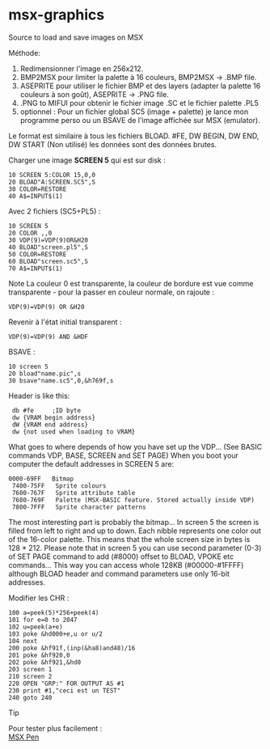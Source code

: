 # msx-graphics
Source to load and save images on MSX

Méthode:  
1) Redimensionner l'image en 256x212.  
2) BMP2MSX pour limiter la palette à 16 couleurs, BMP2MSX -> .BMP file.  
3) ASEPRITE pour utiliser le fichier BMP et des layers (adapter la palette 16 couleurs à son goût), ASEPRITE -> .PNG file.  
4) .PNG to MIFUI pour obtenir le fichier image .SC et le fichier palette .PL5    
5) optionnel : Pour un fichier global SC5 (image + palette) je lance mon programme perso ou un BSAVE de l'image affichée sur MSX (emulator).  

Le format est similaire à tous les fichiers BLOAD. 
 #FE, DW BEGIN, DW END, DW START (Non utilisé) les données sont des données brutes. 

Charger une image **SCREEN 5** qui est sur disk :  
```
10 SCREEN 5:COLOR 15,0,0  
20 BLOAD"A:SCREEN.SC5",S  
30 COLOR=RESTORE  
40 A$=INPUT$(1)  
```
Avec 2 fichiers (SC5+PL5) :  
```  
10 SCREEN 5  
20 COLOR ,,0  
30 VDP(9)=VDP(9)OR&H20  
40 BLOAD"screen.pl5",S  
50 COLOR=RESTORE  
60 BLOAD"screen.sc5",S  
70 A$=INPUT$(1)  

```
Note La couleur 0 est transparente, la couleur de bordure est vue comme transparente - pour la passer en couleur normale, on rajoute :  
```
VDP(9)=VDP(9) OR &H20
```
Revenir à l'état initial transparent :
```
VDP(9)=VDP(9) AND &HDF
```
BSAVE :
```
10 screen 5
20 bload"name.pic",s
30 bsave"name.sc5",0,&h769f,s
```
Header is like this:
```
 db #fe 	;ID byte
 dw {VRAM begin address}
 dW {VRAM end address}
 dw {not used when loading to VRAM}
```
What goes to where depends of how you have set up the VDP... (See BASIC commands VDP, BASE, SCREEN and SET PAGE) When you boot your computer the default addresses in SCREEN 5 are:
```
0000-69FF   Bitmap
 7400-75FF   Sprite colours
 7600-767F   Sprite attribute table
 7680-769F   Palette (MSX-BASIC feature. Stored actually inside VDP)
 7800-7FFF   Sprite character patterns
```
The most interesting part is probably the bitmap... In screen 5 the screen is filled from left to right and up to down. Each nibble represents one color out of the 16-color palette. This means that the whole screen size in bytes is 128 * 212. Please note that in screen 5 you can use second parameter (0-3) of SET PAGE command to add (#8000) offset to BLOAD, VPOKE etc commands... This way you can access whole 128KB (#00000-#1FFFF) although BLOAD header and command parameters use only 16-bit addresses.

Modifier les CHR :
```
100 a=peek(5)*256+peek(4)  
101 for e=0 to 2047  
102 u=peek(a+e)  
103 poke &hd000+e,u or u/2  
104 next  
200 poke &hf91f,(inp(&ha8)and48)/16  
201 poke &hf920,0  
202 poke &hf921,&hd0  
203 screen 1 
210 screen 2  
220 OPEN "GRP:" FOR OUTPUT AS #1  
230 print #1,"ceci est un TEST"  
240 goto 240  
```


> [!TIP]  
> Pour tester plus facilement :  
> [MSX Pen](https://msxpen.com/)
